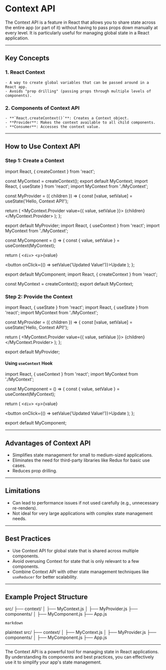 # Context API

The Context API is a feature in React that allows you to share state across the entire app (or part of it) without having to pass props down manually at every level. It is particularly useful for managing global state in a React application.

---

## Key Concepts

### 1. **React Context**

    - A way to create global variables that can be passed around in a React app.
    - Avoids "prop drilling" (passing props through multiple levels of components).

### 2. **Components of Context API**

    - **`React.createContext()`**: Creates a Context object.
    - **Provider**: Makes the context available to all child components.
    - **Consumer**: Accesses the context value.

---

## How to Use Context API

### Step 1: Create a Context

 import React, { createContext } from 'react';

 const MyContext = createContext();
 export default MyContext;
 import React, { useState } from 'react';
 import MyContext from './MyContext';

 const MyProvider = ({ children }) => {
   const [value, setValue] = useState('Hello, Context API!');

   return (
      <MyContext.Provider value={{ value, setValue }}>
         {children}
      </MyContext.Provider>
   );
 };

 export default MyProvider;
 import React, { useContext } from 'react';
 import MyContext from './MyContext';

 const MyComponent = () => {
   const { value, setValue } = useContext(MyContext);

   return (
      <`div`>
         <`p`>{value}</p>
         <button onClick={() => setValue('Updated Value!')}>Update</button>
      </div>
   );
 };

 export default MyComponent;
 import React, { createContext } from 'react';

 const MyContext = createContext();
 export default MyContext;

### Step 2: Provide the Context

import React, { useState } from 'react';
 import React, { useState } from 'react';
 import MyContext from './MyContext';

 const MyProvider = ({ children }) => {
   const [value, setValue] = useState('Hello, Context API!');

   return (
      <MyContext.Provider value={{ value, setValue }}>
         {children}
      </MyContext.Provider>
   );
 };

 export default MyProvider;

#### Using `useContext` Hook

 import React, { useContext } from 'react';
 import MyContext from './MyContext';

 const MyComponent = () => {
   const { value, setValue } = useContext(MyContext);

   return (
      <`div`>
         <`p`>{value}</p>
         <button onClick={() => setValue('Updated Value!')}>Update</button>
      </div>
   );
 };

 export default MyComponent;

---

## Advantages of Context API

- Simplifies state management for small to medium-sized applications.
- Eliminates the need for third-party libraries like Redux for basic use cases.
- Reduces prop drilling.

---

## Limitations

- Can lead to performance issues if not used carefully (e.g., unnecessary re-renders).
- Not ideal for very large applications with complex state management needs.

---

## Best Practices

- Use Context API for global state that is shared across multiple components.
- Avoid overusing Context for state that is only relevant to a few components.
- Combine Context API with other state management techniques like `useReducer` for better scalability.

---

## Example Project Structure

 src/
 ├── context/
 │   ├── MyContext.js
 │   ├── MyProvider.js
 ├── components/
 │   ├── MyComponent.js
 ├── App.js

    markdown

plaintext
 src/
 ├── context/
 │   ├── MyContext.js
 │   ├── MyProvider.js
 ├── components/
 │   ├── MyComponent.js
 ├── App.js

---

The Context API is a powerful tool for managing state in React applications. By understanding its components and best practices, you can effectively use it to simplify your app's state management.
